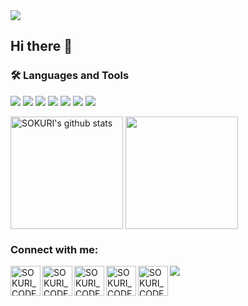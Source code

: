 <img src="https://capsule-render.vercel.app/api?type=waving&color=BDBDC8&height=150&section=header" />

## Hi there 👋

### 🛠 Languages and Tools

<img src="https://img.shields.io/badge/CSS3-1572B6?style=flat-square&logo=CSS3&logoColor=white"/> </t>
<img src="https://img.shields.io/badge/HTML5-E34F26?style=flat-square&logo=HTML5&logoColor=white"/> 
<img src="https://img.shields.io/badge/JavaScript-F7DF1E?style=flat-square&logo=JavaScript&logoColor=white"/>
<img src="https://img.shields.io/badge/Node.js-339933?style=flat-square&logo=Node.js&logoColor=white"/>
<img src="https://img.shields.io/badge/Linux-FCC624?style=flat-square&logo=Linux&logoColor=white"/>
<img src="https://img.shields.io/badge/Go-00ADD8?style=flat-square&logo=Go&logoColor=white"/>
<img src="https://img.shields.io/badge/Python-3776AB?style=flat-square&logo=Python&logoColor=white"/>

<a href="https://github.com/kimjisu987"><img align="center" style="height:180px" src="https://github-readme-stats.vercel.app/api?username=kimjisu987&show_icons=true&include_all_commits=true&theme=nord&hide_border=true" alt="SOKURI's github stats" /></a>
<a href="https://github.com/kimjisu987"><img align="center" style="height:180px" src="https://github-readme-stats.vercel.app/api/top-langs/?username=kimjisu987&layout=compact&theme=nord&hide_border=true" /></a> 

### Connect with me:

[<img align="left" alt="SOKURI_CODE | blog" width="48px" src="https://img.icons8.com/?size=100&id=JrSdCS4yeykt&format=png&color=000000" />][website]
[<img align="left" alt="SOKURI_CODE | YouTube" width="48px" src="https://img.icons8.com/color/48/000000/youtube-play.png" />][youtube]
[<img align="left" alt="SOKURI_CODE | Twitter" width="48px" src="https://img.icons8.com/color/48/000000/twitter-squared.png" />][twitter]
[<img align="left" alt="SOKURI_CODE | LinkedIn" width="48px" src="https://img.icons8.com/color/48/000000/linkedin.png" />][linkedin]
[<img align="left" alt="SOKURI_CODE | Instagram" width="48px" src="https://img.icons8.com/color/48/000000/instagram-new--v2.png" />][instagram]

[website]: https://blog.naver.com/jbmyellow
[twitter]: https://twitter.com/
[youtube]: https://youtube.com/
[linkedin]: https://linkedin.com/in/
[instagram]: https://instagram.com/_sokuri


<!--
**kimjisu987/kimjisu987** is a ✨ _special_ ✨ repository because its `README.md` (this file) appears on your GitHub profile.

Here are some ideas to get you started:

- 🔭 I’m currently working on ...
- 🌱 I’m currently learning ...
- 👯 I’m looking to collaborate on ...
- 🤔 I’m looking for help with ...
- 💬 Ask me about ...
- 📫 How to reach me: ...
- 😄 Pronouns: ...
- ⚡ Fun fact: ...
-->

<img src="https://capsule-render.vercel.app/api?type=waving&color=BDBDC8&height=150&section=footer" />
